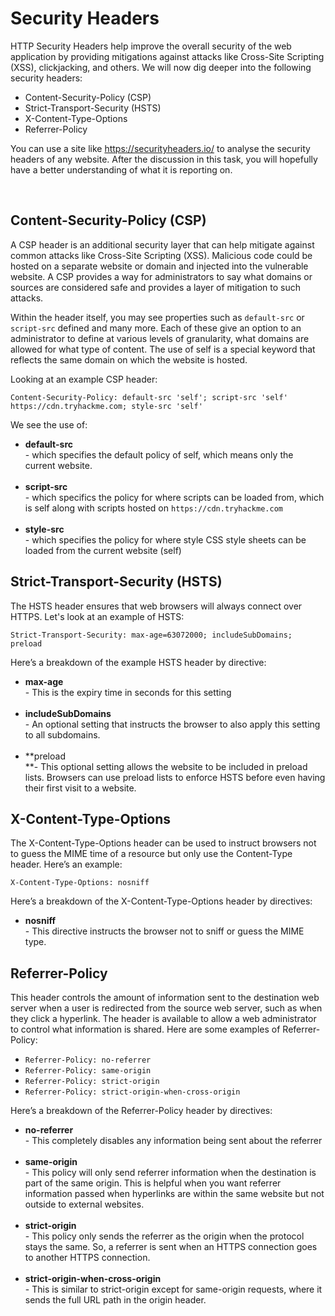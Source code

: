 # Security Headers

<span style="color: inherit;">HTTP</span> Security Headers help improve the overall security of the web application by providing mitigations against attacks like Cross-Site Scripting (<span style="color: inherit;">XSS</span>), clickjacking, and others. We will now dig deeper into the following security headers:

- Content-Security-Policy (<span style="color: inherit;">CSP</span>)
- Strict-Transport-Security (HSTS)
- X-Content-Type-Options
- Referrer-Policy

You can use a site like https://securityheaders.io/ to analyse the security headers of any website. After the discussion in this task, you will hopefully have a better understanding of what it is reporting on.

&nbsp;

## Content-Security-Policy (<span style="color: inherit;">CSP</span>)

A <span style="color: inherit;">CSP</span> header is an additional security layer that can help mitigate against common attacks like Cross-Site Scripting (<span style="color: inherit;">XSS</span>). Malicious code could be hosted on a separate website or domain and injected into the vulnerable website. A <span style="color: inherit;">CSP</span> provides a way for administrators to say what domains or sources are considered safe and provides a layer of mitigation to such attacks.

Within the header itself, you may see properties such as `default-src` or `script-src` defined and many more. Each of these give an option to an administrator to define at various levels of granularity, what domains are allowed for what type of content. The use of self is a special keyword that reflects the same domain on which the website is hosted.

Looking at an example <span style="color: inherit;">CSP</span> header:

`Content-Security-Policy: default-src 'self'; script-src 'self' https://cdn.tryhackme.com; style-src 'self'`

We see the use of:

- **default-src**  
    \- which specifies the default policy of self, which means only the current website.  
    <br/>
- **script-src**  
    \- which specifics the policy for where scripts can be loaded from, which is self along with scripts hosted on `https://cdn.tryhackme.com`  
    <br/>
- **style-src**  
    \- which specifies the policy for where style CSS style sheets can be loaded from the current website (self)

## Strict-Transport-Security (HSTS)

The HSTS header ensures that web browsers will always connect over HTTPS. Let's look at an example of HSTS:

`Strict-Transport-Security: max-age=63072000; includeSubDomains; preload`

Here’s a breakdown of the example HSTS header by directive:

- **max-age**  
    \- This is the expiry time in seconds for this setting  
    <br/>
- **includeSubDomains**  
    \- An optional setting that instructs the browser to also apply this setting to all subdomains.  
    <br/>
- \*\*preload  
    \*\*- This optional setting allows the website to be included in preload lists. Browsers can use preload lists to enforce HSTS before even having their first visit to a website.

## X-Content-Type-Options

The X-Content-Type-Options header can be used to instruct browsers not to guess the <span style="color: inherit;">MIME</span> time of a resource but only use the Content-Type header. Here’s an example:

`X-Content-Type-Options: nosniff`

Here’s a breakdown of the X-Content-Type-Options header by directives:

- **nosniff**  
    \- This directive instructs the browser not to sniff or guess the <span style="color: inherit;">MIME</span> type.

## Referrer-Policy

This header controls the amount of information sent to the destination web server when a user is redirected from the source web server, such as when they click a hyperlink. The header is available to allow a web administrator to control what information is shared. Here are some examples of Referrer-Policy:

- `Referrer-Policy: no-referrer`
- `Referrer-Policy: same-origin`
- `Referrer-Policy: strict-origin`
- `Referrer-Policy: strict-origin-when-cross-origin`

Here’s a breakdown of the Referrer-Policy header by directives:

- **no-referrer**  
    \- This completely disables any information being sent about the referrer  
    <br/>
- **same-origin**  
    \- This policy will only send referrer information when the destination is part of the same origin. This is helpful when you want referrer information passed when hyperlinks are within the same website but not outside to external websites.  
    <br/>
- **strict-origin**  
    \- This policy only sends the referrer as the origin when the protocol stays the same. So, a referrer is sent when an HTTPS connection goes to another HTTPS connection.  
    <br/>
- **strict-origin-when-cross-origin**  
    \- This is similar to strict-origin except for same-origin requests, where it sends the full URL path in the origin header.